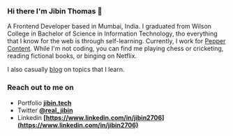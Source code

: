 ### Hi there I'm Jibin Thomas 👋
A Frontend Developer based in Mumbai, India. I graduated from Wilson College in Bachelor of Science in Information Technology, tho everything that I know for the web is through self-learning. Currently, I work for [Pepper Content](https://www.peppercontent.in). While I'm not coding, you can find me playing chess or cricketing, reading fictional books, or binging on Netflix.

I also casually [blog](https://jibin.tech/blog) on topics that I learn.


### Reach out to me on
- Portfolio **[jibin.tech](https://jibin.tech)**
- Twitter **[@real_jibin](https://twitter.com/real_jibin)**
- Linkedin **[https://www.linkedin.com/in/jibin2706](https://www.linkedin.com/in/jibin2706)**

<!--
**jibin2706/jibin2706** is a ✨ _special_ ✨ repository because its `README.md` (this file) appears on your GitHub profile.

Here are some ideas to get you started:

- 🔭 I’m currently working on ...
- 🌱 I’m currently learning ...
- 👯 I’m looking to collaborate on ...
- 🤔 I’m looking for help with ...
- 💬 Ask me about ...
- 📫 How to reach me: ...
- 😄 Pronouns: ...
- ⚡ Fun fact: ...
-->
